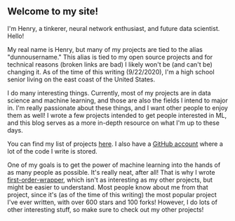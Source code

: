 ## Welcome to my site!

I'm Henry, a tinkerer, neural network enthusiast, and future data scientist. Hello!

My real name is Henry, but many of my projects are tied to the alias "dunnousername." This alias is tied to my open source projects and for technical reasons (broken links are bad) I likely won't be (and can't be) changing it. As of the time of this writing (9/22/2020), I'm a high school senior living on the east coast of the United States.

I do many interesting things. Currently, most of my projects are in data science and machine learning, and those are also the fields I intend to major in. I'm really passionate about these things, and I want other people to enjoy them as well! I wrote a few projects intended to get people interested in ML, and this blog serves as a more in-depth resource on what I'm up to these days.

You can find my list of projects [here](projects.md). I also have a [GitHub account](https://github.com/dunnousername) where a lot of the code I write is stored.

One of my goals is to get the power of machine learning into the hands of as many people as possible. It's really neat, after all!
That is why I wrote [first-order-wrapper](first-order-wrapper.md), which isn't as interesting as my other projects, but might be easier to understand. Most people know about me from that project, since it's (as of the time of this writing) the most popular project I've ever written, with over 600 stars and 100 forks! However, I do lots of other interesting stuff, so make sure to check out my other projects!
